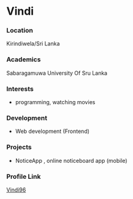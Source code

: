# Vindi

### Location

Kirindiwela/Sri Lanka

### Academics

Sabaragamuwa University Of Sru Lanka

### Interests

- programming, watching movies

### Development

- Web development (Frontend)

### Projects

- NoticeApp , online noticeboard app (mobile)

### Profile Link

[Vindi96](https://github.com/Vindi96)
